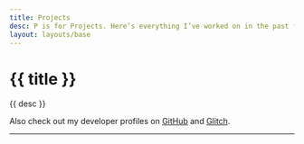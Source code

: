 ```yaml
---
title: Projects
desc: P is for Projects. Here’s everything I’ve worked on in the past few years.
layout: layouts/base
---
```


# {{ title }}


{{ desc }}

Also check out my developer profiles on [GitHub] and [Glitch].

---


[GitHub]: https://github.com/MindfulMinun
[Glitch]: https://glitch.com/@MindfulMinun
